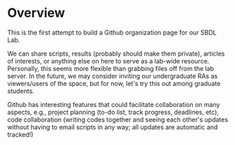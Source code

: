 # Overview

This is the first attempt to build a Github organization page for our SBDL Lab. 

We can share scripts, results (probably should make them private), articles of interests, or anything else on here to serve as a lab-wide resource. Personally, this seems more flexible than grabbing files off from the lab server. In the future, we may consider inviting our undergraduate RAs as viewers/users of the space, but for now, let's try this out among graduate students. 

Github has interesting features that could facilitate collaboration on many aspects, e.g., project planning (to-do list, track progress, deadlines, etc), code collaboration (writing codes together and seeing each other's updates without having to email scripts in any way; all updates are automatic and tracked!)

